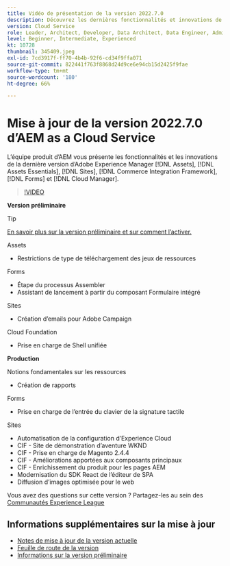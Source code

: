 ```yaml
---
title: Vidéo de présentation de la version 2022.7.0
description: Découvrez les dernières fonctionnalités et innovations de la version 2022-7-0 d’Adobe Experience Manager  [!DNL Assets Essentials], [!DNL Sites], [!DNL Screens], [!DNL Forms]  et  [!DNL Cloud Foundation].
version: Cloud Service
role: Leader, Architect, Developer, Data Architect, Data Engineer, Admin, User
level: Beginner, Intermediate, Experienced
kt: 10728
thumbnail: 345409.jpeg
exl-id: 7cd3917f-ff70-4b4b-92f6-cd34f9ffa071
source-git-commit: 822441f763f8868d24d9ce6e94cb15d2425f9fae
workflow-type: tm+mt
source-wordcount: '180'
ht-degree: 66%

---
```



# Mise à jour de la version 2022.7.0 d’AEM as a Cloud Service

L’équipe produit d’AEM vous présente les fonctionnalités et les innovations de la dernière version d’Adobe Experience Manager [!DNL Assets], [!DNL Assets Essentials], [!DNL Sites], [!DNL Commerce Integration Framework], [!DNL Forms] et [!DNL Cloud Manager].

>[!VIDEO](https://video.tv.adobe.com/v/345409/?quality=12&learn=on)

**Version préliminaire**

>[!TIP]
>
>[En savoir plus sur la version préliminaire et sur comment l’activer.](https://experienceleague.adobe.com/docs/experience-manager-cloud-service/content/release-notes/prerelease.html?lang=fr)

Assets

* Restrictions de type de téléchargement des jeux de ressources

Forms

* Étape du processus Assembler
* Assistant de lancement à partir du composant Formulaire intégré

Sites

* Création d’emails pour Adobe Campaign

Cloud Foundation

* Prise en charge de Shell unifiée

**Production**

Notions fondamentales sur les ressources

* Création de rapports

Forms

* Prise en charge de l’entrée du clavier de la signature tactile

Sites

* Automatisation de la configuration d’Experience Cloud
* CIF - Site de démonstration d’aventure WKND
* CIF - Prise en charge de Magento 2.4.4
* CIF - Améliorations apportées aux composants principaux
* CIF - Enrichissement du produit pour les pages AEM
* Modernisation du SDK React de l’éditeur de SPA
* Diffusion d’images optimisée pour le web

Vous avez des questions sur cette version ?  Partagez-les au sein des [Communautés Experience League](https://adobe.ly/3paYDAo)

## Informations supplémentaires sur la mise à jour

* [Notes de mise à jour de la version actuelle](https://experienceleague.adobe.com/docs/experience-manager-cloud-service/content/release-notes/home.html?lang=fr)
* [Feuille de route de la version](https://experienceleague.adobe.com/docs/experience-manager-release-information/aem-release-updates/update-releases-roadmap.html?lang=fr)
* [Informations sur la version préliminaire](https://experienceleague.adobe.com/docs/experience-manager-cloud-service/content/release-notes/prerelease.html)
